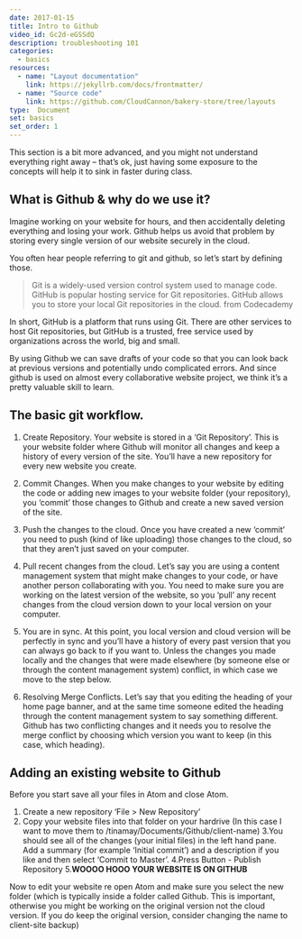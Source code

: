 ```yaml
---
date: 2017-01-15
title: Intro to Github
video_id: Gc2d-eGSSdQ
description: troubleshooting 101
categories:
  - basics
resources:
  - name: "Layout documentation"
    link: https://jekyllrb.com/docs/frontmatter/
  - name: "Source code"
    link: https://github.com/CloudCannon/bakery-store/tree/layouts
type:  Document
set: basics
set_order: 1
---
```

This section is a bit more advanced, and you might not understand everything right away – that’s ok, just having some exposure to the concepts will help it to sink in faster during class.

## What is Github & why do we use it?
Imagine working on your website for hours, and then accidentally deleting everything and losing your work. Github helps us avoid that problem by storing every single version of our website securely in the cloud.

You often hear people referring to git and github, so let’s start by defining those.

> Git is a widely-used version control system used to manage code.
> GitHub is popular hosting service for Git repositories. GitHub allows you to store your local Git repositories in the cloud.
>  from Codecademy


In short, GitHub is a platform that runs using Git. There are other services to host Git repositories, but GitHub is a trusted, free service used by organizations across the world, big and small.

By using Github we can save drafts of your code so that you can look back at previous versions and potentially undo complicated errors. And since github is used on almost every collaborative website project, we think it’s a pretty valuable skill to learn.


## The basic git workflow.
1.  Create Repository. Your website is stored in a ‘Git Repository’. This is your website folder where Github will monitor all changes and keep a history of every version of the site. You’ll have a new repository for every new website you create.

2. Commit Changes. When you make changes to your website by editing the code or adding new images to your website folder (your repository), you ‘commit’ those changes to Github and create a new saved version of the site.

3. Push the changes to the cloud. Once you have created a new ‘commit’ you need to push (kind of like uploading) those changes to the cloud, so that they aren’t just saved on your computer.

4. Pull recent changes from the cloud. Let’s say you are using a content management system that might make changes to your code, or have another person collaborating with you. You need to make sure you are working on the latest version of the website, so you ‘pull’ any recent changes from the cloud version down to your local version on your computer.

5. You are in sync. At this point, you local version and cloud version will be perfectly in sync and you’ll have a history of every past version that you can always go back to if you want to. Unless the changes you made locally and the changes that were made elsewhere (by someone else or through the content management system) conflict, in which case we move to the step below.

6. Resolving Merge Conflicts. Let’s say that you editing the heading of your home page banner, and at the same time someone edited the heading through the content management system to say something different. Github has two conflicting changes and it needs you to resolve the merge conflict by choosing which version you want to keep (in this case, which heading).

## Adding an existing website to Github

Before you start save all your files in Atom and close Atom.

1. Create a new repository ‘File > New Repository’
2. Copy your website files into that folder on your hardrive (In this case I want to move them to /tinamay/Documents/Github/client-name)
3.You should see all of the changes (your initial files) in the left hand pane. Add a summary (for example ‘Initial commit’) and a description if you like and then select ‘Commit to Master’.
4.Press Button - Publish Repository
5.**WOOOO HOOO YOUR WEBSITE IS ON GITHUB**

Now to edit your website re open Atom and make sure you select the new folder (which is typically inside a folder called Github. This is important, otherwise you might be working on the original version not the cloud version. If you do keep the original version, consider changing the name to client-site backup)
